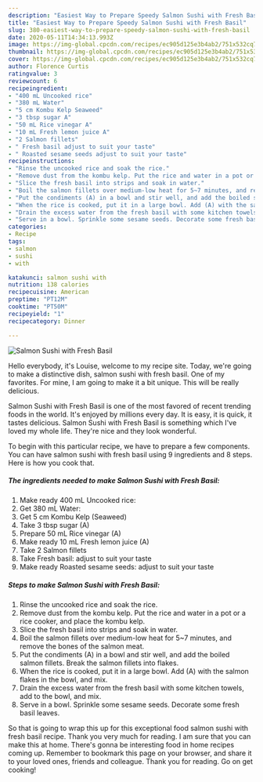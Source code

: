 ```yaml
---
description: "Easiest Way to Prepare Speedy Salmon Sushi with Fresh Basil"
title: "Easiest Way to Prepare Speedy Salmon Sushi with Fresh Basil"
slug: 380-easiest-way-to-prepare-speedy-salmon-sushi-with-fresh-basil
date: 2020-05-11T14:34:13.993Z
image: https://img-global.cpcdn.com/recipes/ec905d125e3b4ab2/751x532cq70/salmon-sushi-with-fresh-basil-recipe-main-photo.jpg
thumbnail: https://img-global.cpcdn.com/recipes/ec905d125e3b4ab2/751x532cq70/salmon-sushi-with-fresh-basil-recipe-main-photo.jpg
cover: https://img-global.cpcdn.com/recipes/ec905d125e3b4ab2/751x532cq70/salmon-sushi-with-fresh-basil-recipe-main-photo.jpg
author: Florence Curtis
ratingvalue: 3
reviewcount: 6
recipeingredient:
- "400 mL Uncooked rice"
- "380 mL Water"
- "5 cm Kombu Kelp Seaweed"
- "3 tbsp sugar A"
- "50 mL Rice vinegar A"
- "10 mL Fresh lemon juice A"
- "2 Salmon fillets"
- " Fresh basil adjust to suit your taste"
- " Roasted sesame seeds adjust to suit your taste"
recipeinstructions:
- "Rinse the uncooked rice and soak the rice."
- "Remove dust from the kombu kelp. Put the rice and water in a pot or a rice cooker, and place the kombu kelp."
- "Slice the fresh basil into strips and soak in water."
- "Boil the salmon fillets over medium-low heat for 5~7 minutes, and remove the bones of the salmon meat."
- "Put the condiments (A) in a bowl and stir well, and add the boiled salmon fillets. Break the salmon fillets into flakes."
- "When the rice is cooked, put it in a large bowl. Add (A) with the salmon flakes in the bowl, and mix."
- "Drain the excess water from the fresh basil with some kitchen towels, add to the bowl, and mix."
- "Serve in a bowl. Sprinkle some sesame seeds. Decorate some fresh basil leaves."
categories:
- Recipe
tags:
- salmon
- sushi
- with

katakunci: salmon sushi with 
nutrition: 138 calories
recipecuisine: American
preptime: "PT12M"
cooktime: "PT50M"
recipeyield: "1"
recipecategory: Dinner

---
```



![Salmon Sushi with Fresh Basil](https://img-global.cpcdn.com/recipes/ec905d125e3b4ab2/751x532cq70/salmon-sushi-with-fresh-basil-recipe-main-photo.jpg)

Hello everybody, it's Louise, welcome to my recipe site. Today, we're going to make a distinctive dish, salmon sushi with fresh basil. One of my favorites. For mine, I am going to make it a bit unique. This will be really delicious.



Salmon Sushi with Fresh Basil is one of the most favored of recent trending foods in the world. It's enjoyed by millions every day. It is easy, it is quick, it tastes delicious. Salmon Sushi with Fresh Basil is something which I've loved my whole life. They're nice and they look wonderful.


To begin with this particular recipe, we have to prepare a few components. You can have salmon sushi with fresh basil using 9 ingredients and 8 steps. Here is how you cook that.

<!--inarticleads1-->

##### The ingredients needed to make Salmon Sushi with Fresh Basil:

1. Make ready 400 mL Uncooked rice:
1. Get 380 mL Water:
1. Get 5 cm Kombu Kelp (Seaweed)
1. Take 3 tbsp sugar (A)
1. Prepare 50 mL Rice vinegar (A)
1. Make ready 10 mL Fresh lemon juice (A)
1. Take 2 Salmon fillets
1. Take  Fresh basil: adjust to suit your taste
1. Make ready  Roasted sesame seeds: adjust to suit your taste




<!--inarticleads2-->

##### Steps to make Salmon Sushi with Fresh Basil:

1. Rinse the uncooked rice and soak the rice.
1. Remove dust from the kombu kelp. Put the rice and water in a pot or a rice cooker, and place the kombu kelp.
1. Slice the fresh basil into strips and soak in water.
1. Boil the salmon fillets over medium-low heat for 5~7 minutes, and remove the bones of the salmon meat.
1. Put the condiments (A) in a bowl and stir well, and add the boiled salmon fillets. Break the salmon fillets into flakes.
1. When the rice is cooked, put it in a large bowl. Add (A) with the salmon flakes in the bowl, and mix.
1. Drain the excess water from the fresh basil with some kitchen towels, add to the bowl, and mix.
1. Serve in a bowl. Sprinkle some sesame seeds. Decorate some fresh basil leaves.




So that is going to wrap this up for this exceptional food salmon sushi with fresh basil recipe. Thank you very much for reading. I am sure that you can make this at home. There's gonna be interesting food in home recipes coming up. Remember to bookmark this page on your browser, and share it to your loved ones, friends and colleague. Thank you for reading. Go on get cooking!
